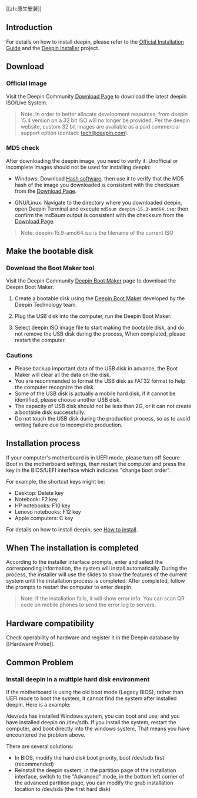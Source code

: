 [[zh:原生安装]]
## Introduction

For details on how to install deepin, please refer to the [Official Installation Guide](https://www.deepin.org/en/installation/) and the [Deepin Installer](https://www.deepin.org/en/original/deepin-installer/) project.


## Download

### Official Image

Visit the Deepin Community [Download Page](https://www.deepin.org/en/download/) to download the latest  deepin ISO/Live System. 

> Note: In order to better allocate development resources, from deepin 15.4 version on a 32 bit ISO will no longer be provided. Per the deepin website, custom 32 bit images are available as a paid commercial support option (contact: tech@deepin.com). 


### MD5 check

After downloading the deepin image, you need to verify it. Unofficial or incomplete images should not be used for installing deepin:

* Windows: Download [Hash software](http://soft.hao123.com/soft/appid/25574.html), then use it to verify that the MD5 hash of the image you downloaded is consistent with the checksum from the [Download Page](https://www.deepin.org/en/download/).

* GNU/Linux: Navigate to the directory where you downloaded deepin, open Deepin Terminal and execute `md5sum deepin-15.3-amd64.iso`; then confirm the md5sum output is consistent with the checksum from the  [Download Page](https://www.deepin.org/en/download/).

> Note: deepin-15.9-amd64.iso is the filename of the current ISO


## Make the bootable disk

### Download the Boot Maker tool

Visit the Deepin Community [Deepin Boot Maker](https://www.deepin.org/en/original/deepin-boot-maker/) page to download the Deepin Boot Maker.


1. Create a bootable disk using the [Deepin Boot Maker](https://www.deepin.org/en/original/deepin-boot-maker/) developed by the Deepin Technology team.

2. Plug the USB disk into the computer, run the Deepin Boot Maker.

3. Select deepin ISO image file to start making the bootable disk, and do not remove the USB disk during the process, When completed, please restart the computer.


### Cautions

* Please backup important data of the USB disk in advance, the Boot Maker will clear all the data on the disk.
* You are recommended to format the USB disk as FAT32 format to help the computer recognize the disk.
* Some of the USB disk is actually a mobile hard disk, if it cannot be identified, please choose another USB disk.
* The capacity of USB disk should not be less than 2G, or it can not create a bootable disk successfully.
* Do not touch the USB disk during the production process, so as to avoid writing failure due to incomplete production.

## Installation process

If your computer's motherboard is in UEFI mode, please turn off Secure Boot in the motherboard settings, then restart the computer and press the key in the BIOS/UEFI interface which indicates "change boot order".


For example, the shortcut keys might be:


* Desktop: Delete key
* Notebook: F2 key
* HP notebooks: F10 key
* Lenovo notebooks: F12 key
* Apple computers: C key


For details on how to install deepin, see [How to install](https://www.deepin.org/en/installation/).


## When The installation is completed

According to the installer interface prompts, enter and select the corresponding information, the system will install automatically. During the process, the installer will use the slides to show the features of the current system until the installation process is completed. After completed, follow the prompts to restart the computer to enter deepin.

> Note: If the installation fails, it will show error info. You can scan QR code on mobile phones to send the error log to servers.

## Hardware compatibility
Check operability of hardware and register it in the Deepin database by [[Hardware Probe]].

## Common Problem
### Install deepin in a multiple hard disk environment

If the motherboard is using the old boot mode (Legacy BIOS), rather than UEFI mode to boot the system, it cannot find the system after installed deepin. Here is a example:

/dev/sda has installed Windows system, you can boot and use; and you have installed deepin on /dev/sdb. If you install the system, restart the computer, and boot directly into the windows system, That means you have encountered the problem above.

There are several solutions:
* In BIOS, modify the hard disk boot priority, boot /dev/sdb first (recommended)
* Reinstall the deepin system, in the partition page of the installation interface, switch to the "Advanced" mode, in the bottom left corner of the advanced partition page, you can modify the grub installation location to /dev/sda (the first hard disk)